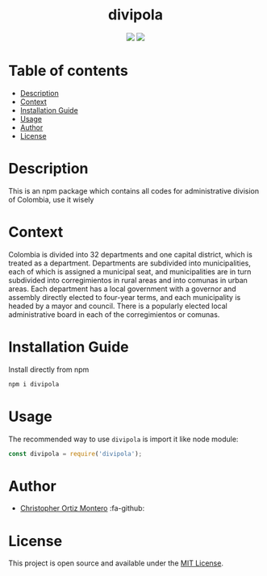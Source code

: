 <h1 align="center"> divipola</h1>

<p align="center">
<img src="https://img.shields.io/npm/v/divipola">
<img src="https://img.shields.io/npm/l/divipola">
</p>

# Table of contents

- [Description](#description)
- [Context](#context)
- [Installation Guide](#installation-guide)
- [Usage](#usage)
- [Author](#author)
- [License](#license)

# Description

This is an npm package which contains all codes for administrative division of Colombia, use it wisely

# Context

Colombia is divided into 32 departments and one capital district, which is treated as a department. Departments are subdivided into municipalities, each of which is assigned a municipal seat, and municipalities are in turn subdivided into corregimientos in rural areas and into comunas in urban areas. Each department has a local government with a governor and assembly directly elected to four-year terms, and each municipality is headed by a mayor and council. There is a popularly elected local administrative board in each of the corregimientos or comunas.

# Installation Guide

Install directly from npm

```bash
npm i divipola
```

# Usage

The recommended way to use `divipola` is import it like node module:

```javascript
const divipola = require('divipola');
```

# Author

- [Christopher Ortiz Montero](https://github.com/christophermontero) :fa-github:

# License

This project is open source and available under the [MIT License](LICENSE).
